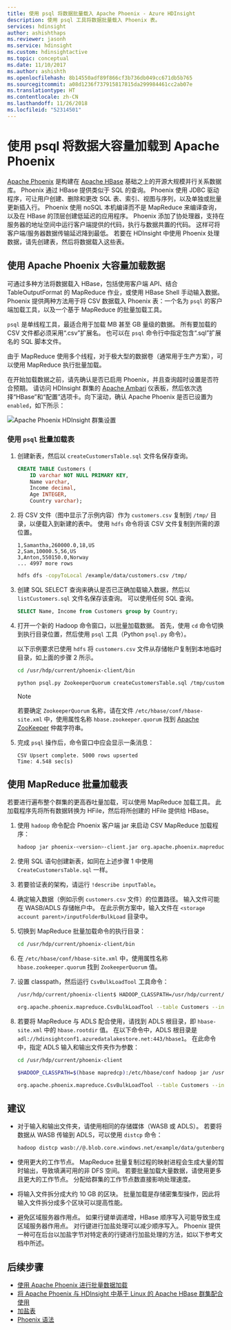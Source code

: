 ```yaml
---
title: 使用 psql 将数据批量载入 Apache Phoenix - Azure HDInsight
description: 使用 psql 工具将数据批量载入 Phoenix 表。
services: hdinsight
author: ashishthaps
ms.reviewer: jasonh
ms.service: hdinsight
ms.custom: hdinsightactive
ms.topic: conceptual
ms.date: 11/10/2017
ms.author: ashishth
ms.openlocfilehash: 8b14550adf89f866cf3b736db049cc671db5b765
ms.sourcegitcommit: a08d1236f737915817815da299984461cc2ab07e
ms.translationtype: HT
ms.contentlocale: zh-CN
ms.lasthandoff: 11/26/2018
ms.locfileid: "52314501"
---
```

# <a name="bulk-load-data-into-apache-phoenix-using-psql"></a>使用 psql 将数据大容量加载到 Apache Phoenix

[Apache Phoenix](http://phoenix.apache.org/) 是构建在 [Apache HBase](../hbase/apache-hbase-overview.md) 基础之上的开源大规模并行关系数据库。 Phoenix 通过 HBase 提供类似于 SQL 的查询。 Phoenix 使用 JDBC 驱动程序，可让用户创建、删除和更改 SQL 表、索引、视图与序列，以及单独或批量更新插入行。 Phoenix 使用 noSQL 本机编译而不是 MapReduce 来编译查询，以及在 HBase 的顶层创建低延迟的应用程序。 Phoenix 添加了协处理器，支持在服务器的地址空间中运行客户端提供的代码，执行与数据共置的代码。 这样可将客户端/服务器数据传输延迟降到最低。  若要在 HDInsight 中使用 Phoenix 处理数据，请先创建表，然后将数据载入这些表。

## <a name="bulk-loading-with-apache-phoenix"></a>使用 Apache Phoenix 大容量加载数据

可通过多种方法将数据载入 HBase，包括使用客户端 API、结合 TableOutputFormat 的 MapReduce 作业，或使用 HBase  Shell 手动输入数据。 Phoenix 提供两种方法用于将 CSV 数据载入 Phoenix 表：一个名为 `psql` 的客户端加载工具，以及一个基于 MapReduce 的批量加载工具。

`psql` 是单线程工具，最适合用于加载 MB 甚至 GB 量级的数据。 所有要加载的 CSV 文件都必须采用“.csv”扩展名。  也可以在 `psql` 命令行中指定包含“.sql”扩展名的 SQL 脚本文件。

由于 MapReduce 使用多个线程，对于极大型的数据卷（通常用于生产方案），可以使用 MapReduce 执行批量加载。

在开始加载数据之前，请先确认是否已启用 Phoenix，并且查询超时设置是否符合预期。  请访问 HDInsight 群集的 [Apache Ambari](https://ambari.apache.org/) 仪表板，然后依次选择“HBase”和“配置”选项卡。向下滚动，确认 Apache Phoenix 是否已设置为 `enabled`，如下所示：

![Apache Phoenix HDInsight 群集设置](./media/apache-hbase-phoenix-psql/ambari-phoenix.png)

### <a name="use-psql-to-bulk-load-tables"></a>使用 `psql` 批量加载表

1. 创建新表，然后以 `createCustomersTable.sql` 文件名保存查询。

    ```sql
    CREATE TABLE Customers (
        ID varchar NOT NULL PRIMARY KEY,
        Name varchar,
        Income decimal,
        Age INTEGER,
        Country varchar);
    ```

2. 将 CSV 文件（图中显示了示例内容）作为 `customers.csv` 复制到 `/tmp/` 目录，以便载入到新建的表中。  使用 `hdfs` 命令将该 CSV 文件复制到所需的源位置。

    ```
    1,Samantha,260000.0,18,US
    2,Sam,10000.5,56,US
    3,Anton,550150.0,Norway
    ... 4997 more rows 
    ```

    ```bash
    hdfs dfs -copyToLocal /example/data/customers.csv /tmp/
    ```

3. 创建 SQL SELECT 查询来确认是否已正确加载输入数据，然后以 `listCustomers.sql` 文件名保存该查询。 可以使用任何 SQL 查询。
     ```sql
    SELECT Name, Income from Customers group by Country;
    ```

4. 打开一个新的 Hadoop 命令窗口，以批量加载数据。 首先，使用 `cd` 命令切换到执行目录位置，然后使用 `psql` 工具（Python `psql.py` 命令）。 

    以下示例要求已使用 `hdfs` 将 `customers.csv` 文件从存储帐户复制到本地临时目录，如上面的步骤 2 所示。

    ```bash
    cd /usr/hdp/current/phoenix-client/bin

    python psql.py ZookeeperQuorum createCustomersTable.sql /tmp/customers.csv listCustomers.sql
    ```

    > [!NOTE] 
    > 若要确定 `ZookeeperQuorum` 名称，请在文件 `/etc/hbase/conf/hbase-site.xml` 中，使用属性名称 `hbase.zookeeper.quorum` 找到 [Apache ZooKeeper](https://zookeeper.apache.org/) 仲裁字符串。

5. 完成 `psql` 操作后，命令窗口中应会显示一条消息：

    ```
    CSV Upsert complete. 5000 rows upserted
    Time: 4.548 sec(s)
    ```

## <a name="use-mapreduce-to-bulk-load-tables"></a>使用 MapReduce 批量加载表

若要进行遍布整个群集的更高吞吐量加载，可以使用 MapReduce 加载工具。 此加载程序先将所有数据转换为 HFile，然后将所创建的 HFile 提供给 HBase。

1. 使用 `hadoop` 命令配合 Phoenix 客户端 jar 来启动 CSV MapReduce 加载程序：

    ```bash
    hadoop jar phoenix-<version>-client.jar org.apache.phoenix.mapreduce.CsvBulkLoadTool --table CUSTOMERS --input /data/customers.csv
    ```

2. 使用 SQL 语句创建新表，如同在上述步骤 1 中使用 `CreateCustomersTable.sql` 一样。

3. 若要验证表的架构，请运行 `!describe inputTable`。

4. 确定输入数据（例如示例 `customers.csv` 文件）的位置路径。 输入文件可能在 WASB/ADLS 存储帐户中。 在此示例方案中，输入文件在 `<storage account parent>/inputFolderBulkLoad` 目录中。

5. 切换到 MapReduce 批量加载命令的执行目录：

    ```bash
    cd /usr/hdp/current/phoenix-client/bin
    ```

6. 在 `/etc/hbase/conf/hbase-site.xml` 中，使用属性名称 `hbase.zookeeper.quorum` 找到 `ZookeeperQuorum` 值。

7. 设置 classpath，然后运行 `CsvBulkLoadTool` 工具命令：

    ```bash
    /usr/hdp/current/phoenix-client$ HADOOP_CLASSPATH=/usr/hdp/current/hbase-client/lib/hbase-protocol.jar:/etc/hbase/conf hadoop jar /usr/hdp/2.4.2.0-258/phoenix/phoenix-4.4.0.2.4.2.0-258-client.jar

    org.apache.phoenix.mapreduce.CsvBulkLoadTool --table Customers --input /inputFolderBulkLoad/customers.csv –zookeeper ZookeeperQuorum:2181:/hbase-unsecure
    ```

8. 若要将 MapReduce 与 ADLS 配合使用，请找到 ADLS 根目录，即 `hbase-site.xml` 中的 `hbase.rootdir` 值。 在以下命令中，ADLS 根目录是 `adl://hdinsightconf1.azuredatalakestore.net:443/hbase1`。 在此命令中，指定 ADLS 输入和输出文件夹作为参数：

    ```bash
    cd /usr/hdp/current/phoenix-client

    $HADOOP_CLASSPATH=$(hbase mapredcp):/etc/hbase/conf hadoop jar /usr/hdp/2.4.2.0-258/phoenix/phoenix-4.4.0.2.4.2.0-258-client.jar

    org.apache.phoenix.mapreduce.CsvBulkLoadTool --table Customers --input adl://hdinsightconf1.azuredatalakestore.net:443/hbase1/data/hbase/temp/input/customers.csv –zookeeper ZookeeperQuorum:2181:/hbase-unsecure --output  adl://hdinsightconf1.azuredatalakestore.net:443/hbase1/data/hbase/output1
    ```

## <a name="recommendations"></a>建议

* 对于输入和输出文件夹，请使用相同的存储媒体（WASB 或 ADLS）。 若要将数据从 WASB 传输到 ADLS，可以使用 `distcp` 命令：

    ```bash
    hadoop distcp wasb://@.blob.core.windows.net/example/data/gutenberg adl://.azuredatalakestore.net:443/myfolder
    ```

* 使用更大的工作节点。 MapReduce 批量复制过程的映射进程会生成大量的暂时输出，导致填满可用的非 DFS 空间。 若要批量加载大量数据，请使用更多且更大的工作节点。 分配给群集的工作节点数直接影响处理速度。

* 将输入文件拆分成大约 10 GB 的区块。 批量加载是存储密集型操作，因此将输入文件拆分成多个区块可以提高性能。

* 避免区域服务器作用点。 如果行键单调递增，HBase 顺序写入可能导致生成区域服务器作用点。 对行键进行加盐处理可以减少顺序写入。 Phoenix 提供一种可在后台以加盐字节对特定表的行键进行加盐处理的方法，如以下参考文档中所述。

## <a name="next-steps"></a>后续步骤

* [使用 Apache Phoenix 进行批量数据加载](http://phoenix.apache.org/bulk_dataload.html)
* [将 Apache Phoenix 与 HDInsight 中基于 Linux 的 Apache HBase 群集配合使用](../hbase/apache-hbase-phoenix-squirrel-linux.md)
* [加盐表](https://phoenix.apache.org/salted.html)
* [Phoenix 语法](http://phoenix.apache.org/language/index.html)
